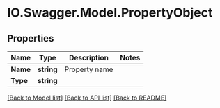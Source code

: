 # IO.Swagger.Model.PropertyObject
## Properties

Name | Type | Description | Notes
------------ | ------------- | ------------- | -------------
**Name** | **string** | Property name | 
**Type** | **string** |  | 

[[Back to Model list]](../README.md#documentation-for-models) [[Back to API list]](../README.md#documentation-for-api-endpoints) [[Back to README]](../README.md)

